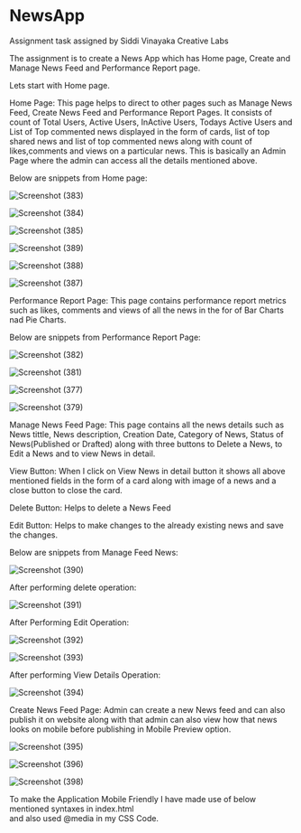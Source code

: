 # NewsApp

Assignment  task assigned by Siddi Vinayaka Creative Labs

The assignment is to create a News App which has Home page, Create and Manage News Feed and Performance Report page. 

Lets start with Home page.

Home Page:
This page helps to direct to other pages such as Manage News Feed, Create News Feed and Performance Report Pages. It consists of count of Total Users, Active Users, InActive Users, Todays Active Users and List of Top commented news displayed in the form of cards, list of top shared news and list of top commented news along with count of likes,comments and views on a particular news.
This is basically an Admin Page where the admin can access all the details mentioned above.

Below are snippets from Home page:

![Screenshot (383)](https://github.com/MayanaHebakhanam/NewsApp/assets/76441726/de2b1486-a4f8-4e73-a8ee-e853608b0d80)

![Screenshot (384)](https://github.com/MayanaHebakhanam/NewsApp/assets/76441726/4e5f88d9-703d-44a3-98c9-ccb6b9b9b8d8)

![Screenshot (385)](https://github.com/MayanaHebakhanam/NewsApp/assets/76441726/eea60035-6ec3-49b4-9d51-d220f1d75837)

![Screenshot (389)](https://github.com/MayanaHebakhanam/NewsApp/assets/76441726/46b5987e-70d8-430e-907d-67acb868b367)

![Screenshot (388)](https://github.com/MayanaHebakhanam/NewsApp/assets/76441726/e1d9bf3b-4813-4333-8ea9-e859ee406c7e)

![Screenshot (387)](https://github.com/MayanaHebakhanam/NewsApp/assets/76441726/e086f573-eaaa-4215-85d6-155dce56b43a)




Performance Report Page:
This page contains performance report metrics such as likes, comments and views of all the news in the for of Bar Charts nad Pie Charts.

Below are snippets from Performance Report Page:

![Screenshot (382)](https://github.com/MayanaHebakhanam/NewsApp/assets/76441726/c889ff55-352c-4950-ba3a-3be3ac2a8aea)

![Screenshot (381)](https://github.com/MayanaHebakhanam/NewsApp/assets/76441726/29d0093f-0644-4fd4-8f89-122b4246374f)

![Screenshot (377)](https://github.com/MayanaHebakhanam/NewsApp/assets/76441726/6b7a665d-1bff-4005-add8-1c693c09bcbe)

![Screenshot (379)](https://github.com/MayanaHebakhanam/NewsApp/assets/76441726/480076e3-a52d-47a2-9f85-8fa552fabd4f)

Manage News Feed Page:
This page contains all the news details such as News tittle, News description, Creation Date, Category of News, Status of News(Published or Drafted) along with three buttons to Delete a News, to Edit a News and to view News in detail.

View Button:
When I click on View News in detail button it shows all above mentioned fields in the form of a card along with image of a news and a close button to close the card. 

Delete Button:
Helps to delete a News Feed

Edit Button:
Helps to make changes to the already existing news and save the changes.

Below are snippets from Manage Feed News:

![Screenshot (390)](https://github.com/MayanaHebakhanam/NewsApp/assets/76441726/62c8d95f-d1b8-497b-8024-18c34ae1a53e)

After performing delete operation:

![Screenshot (391)](https://github.com/MayanaHebakhanam/NewsApp/assets/76441726/b145668d-121b-4578-9c01-498687673a42)

After Performing Edit Operation:

![Screenshot (392)](https://github.com/MayanaHebakhanam/NewsApp/assets/76441726/9a482dd0-eb76-411e-a82e-8d7689250462)

![Screenshot (393)](https://github.com/MayanaHebakhanam/NewsApp/assets/76441726/bf7d67a8-9595-45eb-919c-8bf41378701d)

After performing View Details Operation:

![Screenshot (394)](https://github.com/MayanaHebakhanam/NewsApp/assets/76441726/66f40fae-f316-4d98-bd4f-fa81666757e4)

Create News Feed Page:
Admin can create a new News feed and can also publish it on website along with that admin can also view how that news looks on mobile before publishing in Mobile Preview option.

![Screenshot (395)](https://github.com/MayanaHebakhanam/NewsApp/assets/76441726/f2baa33c-11ca-439a-906b-c9468d07edfe)

![Screenshot (396)](https://github.com/MayanaHebakhanam/NewsApp/assets/76441726/76f83638-98c0-42c1-a8bc-9ae5b7e0830d)

![Screenshot (398)](https://github.com/MayanaHebakhanam/NewsApp/assets/76441726/7492a965-6f24-47df-96f8-ab2093f14990)

To make the Application Mobile Friendly I have made use of below mentioned syntaxes in index.html
    <meta name="viewport" content="width=device-width, initial-scale=1.0">  
and also used @media in my CSS Code.

























